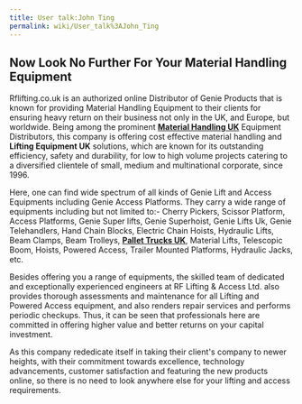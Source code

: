 ```yaml
---
title: User talk:John Ting
permalink: wiki/User_talk%3AJohn_Ting
---
```


**Now Look No Further For Your Material Handling Equipment**
------------------------------------------------------------

Rflifting.co.uk is an authorized online Distributor of Genie Products
that is known for providing Material Handling Equipment to their clients
for ensuring heavy return on their business not only in the UK, and
Europe, but worldwide. Being among the prominent **[Material Handling
UK](http://www.rflifting.co.uk/)** Equipment Distributors, this company
is offering cost effective material handling and **Lifting Equipment
UK** solutions, which are known for its outstanding efficiency, safety
and durability, for low to high volume projects catering to a
diversified clientele of small, medium and multinational corporate,
since 1996.

Here, one can find wide spectrum of all kinds of Genie Lift and Access
Equipments including Genie Access Platforms. They carry a wide range of
equipments including but not limited to:- Cherry Pickers, Scissor
Platform, Access Platforms, Genie Super lifts, Genie Superhoist, Genie
Lifts Uk, Genie Telehandlers, Hand Chain Blocks, Electric Chain Hoists,
Hydraulic Lifts, Beam Clamps, Beam Trolleys, **[Pallet Trucks
UK](http://www.rflifting.co.uk/)**, Material Lifts, Telescopic Boom,
Hoists, Powered Access, Trailer Mounted Platforms, Hydraulic Jacks, etc.

Besides offering you a range of equipments, the skilled team of
dedicated and exceptionally experienced engineers at RF Lifting & Access
Ltd. also provides thorough assessments and maintenance for all Lifting
and Powered Access equipment, and also renders repair services and
performs periodic checkups. Thus, it can be seen that professionals here
are committed in offering higher value and better returns on your
capital investment.

As this company rededicate itself in taking their client's company to
newer heights, with their commitment towards excellence, technology
advancements, customer satisfaction and featuring the new products
online, so there is no need to look anywhere else for your lifting and
access requirements.
